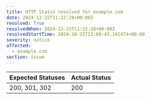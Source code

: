 ```yaml
---
title: HTTP Status resolved for example.com
date: 2024-12-22T11:22:28+00:00Z
resolved: True
resolvedWhen: 2024-12-22T11:22:28+00:00Z
resolvedStartTime: 2024-10-25T21:09:43.191474+00:00
severity: notice
affected:
  - example.com
section: issue
---
```


| Expected Statuses | Actual Status  |
|-------------------|----------------|
| 200, 301, 302 | 200 |
